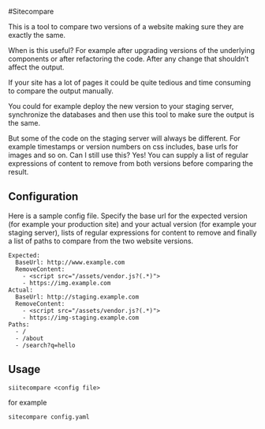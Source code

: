 #Sitecompare

This is a tool to compare two versions of a website making sure they are exactly the same.

When is this useful? For example after upgrading versions of the underlying components or after refactoring the code. After any change that shouldn’t affect the output.

If your site has a lot of pages it could be quite tedious and time consuming to compare the output manually.

You could for example deploy the new version to your staging server, synchronize the databases and then use this tool to make sure the output is the same.

But some of the code on the staging server will always be different. For example timestamps or version numbers on css includes, base urls for images and so on. Can I still use this? Yes! You can supply a list of regular expressions of content to remove from both versions before comparing the result.

## Configuration
Here is a sample config file. Specify the base url for the expected version (for example your production site) and your actual version (for example your staging server), lists of regular expressions for content to remove and finally a list of paths to compare from the two website versions.

```
Expected:
  BaseUrl: http://www.example.com
  RemoveContent:
    - <script src="/assets/vendor.js?(.*)">
    - https://img.example.com
Actual:
  BaseUrl: http://staging.example.com
  RemoveContent:
    - <script src="/assets/vendor.js?(.*)">
    - https://img-staging.example.com
Paths:
  - /
  - /about
  - /search?q=hello
```

## Usage

```siitecompare <config file>```

for example

```sitecompare config.yaml```
